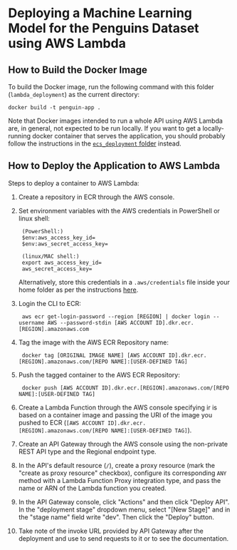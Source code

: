 # Deploying a Machine Learning Model for the Penguins Dataset using AWS Lambda

## How to Build the Docker Image

To build the Docker image, run the following command with this folder (`lambda_deployment`) as the current directory:

```
docker build -t penguin-app .
```

Note that Docker images intended to run a whole API using AWS Lambda are, in general, not expected to be run locally. If you want to get a locally-running docker container that serves the application, you should probably follow the instructions in the [`ecs_deployment` folder](./ecs_deployment/) instead.

## How to Deploy the Application to AWS Lambda

Steps to deploy a container to AWS Lambda:

1. Create a repository in ECR through the AWS console.

1. Set environment variables with the AWS credentials in PowerShell or linux shell:

        (PowerShell:)
        $env:aws_access_key_id=
        $env:aws_secret_access_key=

        (linux/MAC shell:)
        export aws_access_key_id=
        aws_secret_access_key=

    Alternatively, store this credentials in a `.aws/credentials` file inside your home folder as per the instructions [here](https://boto3.amazonaws.com/v1/documentation/api/latest/guide/credentials.html#shared-credentials-file).

1. Login the CLI to ECR:

        aws ecr get-login-password --region [REGION] | docker login --username AWS --password-stdin [AWS ACCOUNT ID].dkr.ecr.[REGION].amazonaws.com

1. Tag the image with the AWS ECR Repository name:

        docker tag [ORIGINAL IMAGE NAME] [AWS ACCOUNT ID].dkr.ecr.[REGION].amazonaws.com/[REPO NAME]:[USER-DEFINED TAG]

1. Push the tagged container to the AWS ECR Repository:

        docker push [AWS ACCOUNT ID].dkr.ecr.[REGION].amazonaws.com/[REPO NAME]:[USER-DEFINED TAG]

1. Create a Lambda Function through the AWS console specifying ir is based on a container image and passing the URI of the image you pushed to ECR (`[AWS ACCOUNT ID].dkr.ecr.[REGION].amazonaws.com/[REPO NAME]:[USER-DEFINED TAG]`).

1. Create an API Gateway through the AWS console using the non-private REST API type and the Regional endpoint type.

1. In the API's default resource (`/`), create a proxy resource (mark the "create as proxy resource" checkbox), configure its corresponding `ANY` method with a Lambda Function Proxy integration type, and pass the name or ARN of the Lambda function you created.

1. In the API Gateway console, click "Actions" and then click "Deploy API". In the "deployment stage" dropdown menu, select "[New Stage]" and in the "stage name" field write "dev". Then click the "Deploy" button.

1. Take note of the invoke URL provided by API Gateway after the deployment and use to send requests to it or to see the documentation.
